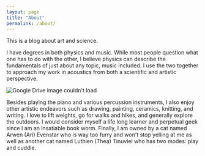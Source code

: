 ```yaml
---
layout: page
title: "About"
permalink: /about/
---
```


This is a blog about art and science.

I have degrees in both physics and music. While most people question what one has to do with the other, I believe physics can describe the fundamentals of just about any topic, music included. I use the two together to approach my work in acoustics from both a scientific and artistic perspective.

![Google Drive image couldn't load](https://drive.google.com/uc?id=1F2p0WoW9qcbtOIzff8OHKNyU44RBaBvD "Cat treat human learning software")

[//]: # (https://drive.google.com/open?id=1F2p0WoW9qcbtOIzff8OHKNyU44RBaBvD)

Besides playing the piano and various percussion instruments, I also enjoy other artistic endeavors such as drawing, painting, ceramics, knitting, and writing. I love to lift weights, go for walks and hikes, and generally explore the outdoors. I would consider myself a life long learner and perpetual geek since I am an insatiable book worm. Finally, I am owned by a cat named Arwen (Ari) Evenstar who is way too furry and won't stop yelling at me as well as another cat named Luthien (Thea) Tinuviel who has two modes: play and cuddle.
